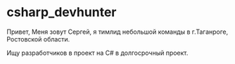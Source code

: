 # csharp_devhunter

Привет, 
Меня зовут Сергей, я тимлид небольшой команды в г.Таганроге, Ростовской области.

Ищу разработчиков в проект на C# в долгосрочный проект.
